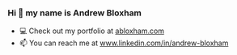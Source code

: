 ### Hi 👋 my name is Andrew Bloxham
<!--
**ablox77/ablox77** is a ✨ _special_ ✨ repository because its `README.md` (this file) appears on your GitHub profile.

Here are some ideas to get you started:-->

- 💻 Check out my portfolio at <a href="https://abloxham.com">abloxham.com</a>
- 📫 You can reach me at <a href="www.linkedin.com/in/andrew-bloxham">www.linkedin.com/in/andrew-bloxham</a>
